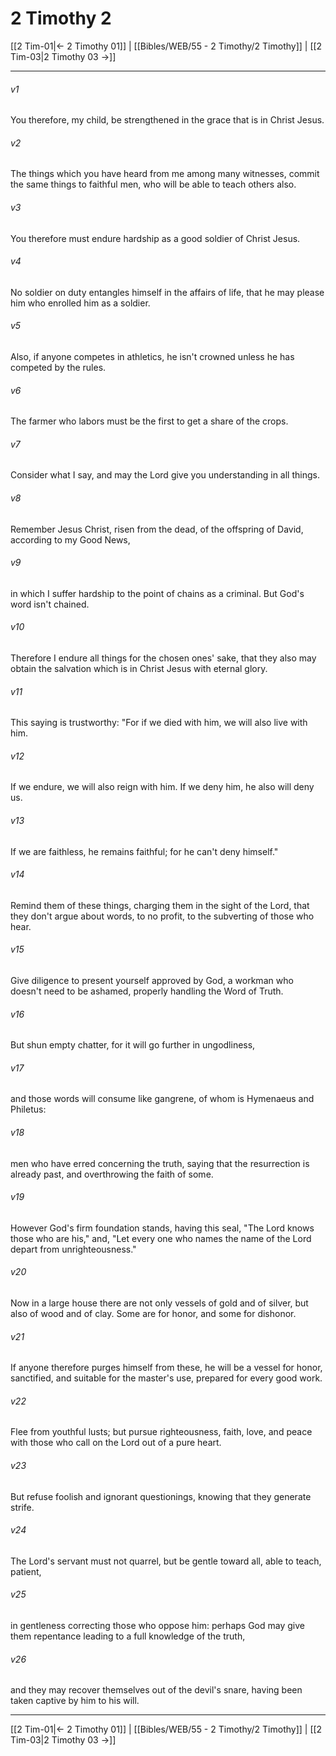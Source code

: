 # 2 Timothy 2

[[2 Tim-01|← 2 Timothy 01]] | [[Bibles/WEB/55 - 2 Timothy/2 Timothy]] | [[2 Tim-03|2 Timothy 03 →]]
***



###### v1 
You therefore, my child, be strengthened in the grace that is in Christ Jesus. 

###### v2 
The things which you have heard from me among many witnesses, commit the same things to faithful men, who will be able to teach others also. 

###### v3 
You therefore must endure hardship as a good soldier of Christ Jesus. 

###### v4 
No soldier on duty entangles himself in the affairs of life, that he may please him who enrolled him as a soldier. 

###### v5 
Also, if anyone competes in athletics, he isn't crowned unless he has competed by the rules. 

###### v6 
The farmer who labors must be the first to get a share of the crops. 

###### v7 
Consider what I say, and may the Lord give you understanding in all things. 

###### v8 
Remember Jesus Christ, risen from the dead, of the offspring of David, according to my Good News, 

###### v9 
in which I suffer hardship to the point of chains as a criminal. But God's word isn't chained. 

###### v10 
Therefore I endure all things for the chosen ones' sake, that they also may obtain the salvation which is in Christ Jesus with eternal glory. 

###### v11 
This saying is trustworthy: "For if we died with him, we will also live with him. 

###### v12 
If we endure, we will also reign with him. If we deny him, he also will deny us. 

###### v13 
If we are faithless, he remains faithful; for he can't deny himself." 

###### v14 
Remind them of these things, charging them in the sight of the Lord, that they don't argue about words, to no profit, to the subverting of those who hear. 

###### v15 
Give diligence to present yourself approved by God, a workman who doesn't need to be ashamed, properly handling the Word of Truth. 

###### v16 
But shun empty chatter, for it will go further in ungodliness, 

###### v17 
and those words will consume like gangrene, of whom is Hymenaeus and Philetus: 

###### v18 
men who have erred concerning the truth, saying that the resurrection is already past, and overthrowing the faith of some. 

###### v19 
However God's firm foundation stands, having this seal, "The Lord knows those who are his," and, "Let every one who names the name of the Lord depart from unrighteousness." 

###### v20 
Now in a large house there are not only vessels of gold and of silver, but also of wood and of clay. Some are for honor, and some for dishonor. 

###### v21 
If anyone therefore purges himself from these, he will be a vessel for honor, sanctified, and suitable for the master's use, prepared for every good work. 

###### v22 
Flee from youthful lusts; but pursue righteousness, faith, love, and peace with those who call on the Lord out of a pure heart. 

###### v23 
But refuse foolish and ignorant questionings, knowing that they generate strife. 

###### v24 
The Lord's servant must not quarrel, but be gentle toward all, able to teach, patient, 

###### v25 
in gentleness correcting those who oppose him: perhaps God may give them repentance leading to a full knowledge of the truth, 

###### v26 
and they may recover themselves out of the devil's snare, having been taken captive by him to his will.

***
[[2 Tim-01|← 2 Timothy 01]] | [[Bibles/WEB/55 - 2 Timothy/2 Timothy]] | [[2 Tim-03|2 Timothy 03 →]]
